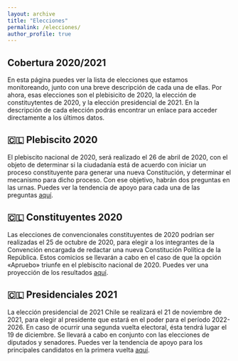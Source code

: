 ```yaml
---
layout: archive
title: "Elecciones"
permalink: /elecciones/
author_profile: true
---
```


## Cobertura 2020/2021

En esta página puedes ver la lista de elecciones que estamos monitoreando, junto con una breve descripción de cada una de ellas. Por ahora, esas elecciones son el plebisicito de 2020, la elección de constituytentes de 2020, y la elección presidencial de 2021. En la descripción de cada elección podrás encontrar un enlace para acceder directamente a los últimos datos.


## 🇨🇱 Plebiscito 2020

El plebiscito nacional de 2020, será realizado el 26 de abril de 2020, con el objeto de determinar si la ciudadanía está de acuerdo con iniciar un proceso constituyente para generar una nueva Constitución, y determinar el mecanismo para dicho proceso. Con ese objetivo, habrán dos preguntas en las urnas. Puedes ver la tendencia de apoyo para cada una de las preguntas [aquí](https://tresquintos.github.io/plebiscito2020/).


## 🇨🇱 Constituyentes 2020

Las elecciones de convencionales constituyentes de 2020 podrían ser realizadas el 25 de octubre de 2020, para elegir a los integrantes de la Convención encargada de redactar una nueva Constitución Política de la República. Estos comicios se llevarán a cabo en el caso de que la opción «Apruebo» triunfe en el plebiscito nacional de 2020. Puedes ver una proyección de los resultados [aquí](https://tresquintos.github.io/convención2020/).


## 🇨🇱 Presidenciales 2021

La elección presidencial de 2021 Chile se realizará el 21 de noviembre de 2021, para elegir al presidente que estará en el poder para el período 2022-2026. En caso de ocurrir una segunda vuelta electoral, ésta tendrá lugar el 19 de diciembre. Se llevará a cabo en conjunto con las elecciones de diputados y senadores. Puedes ver la tendencia de apoyo para los principales candidatos en la primera vuelta [aquí](https://tresquintos.github.io/presidenciales2021/).

